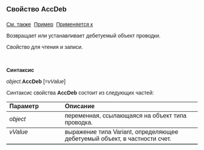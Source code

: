 <html>
<head>
<title>Проводка\AccDeb</title>
</head>

<body>

<p><strong><font size="4" face="Arial">Свойство AccDeb<br>
<br>
</font></strong><font face="Arial"><a href="../Asfact.html">См. также</a>&nbsp;
<a href="../../Examples/E_AsFact.html">Пример</a>&nbsp; <a href="../Asfact.html">
Применяется к</a></font></p>

<p><font face="Arial">Возвращает или устанавливает дебетуемый объект 
проводки.</font></p>

<p><font face="Arial">Свойство для чтения и записи.</font></p>

<p class="label">&nbsp;</p>

<p class="label"><font face="Arial"><b>Синтаксис</b></font></p>

<p><font face="Arial"><em>object.</em><strong>AccDeb</strong> [=<em>vValue</em>]&nbsp; 
&nbsp;</font></p>

<p><font face="Arial">Синтаксис свойства <strong>AccDeb</strong>
состоит из следующих частей:</font></p>

<table border="1" cellPadding="5" cols="2" frame="below" rules="rows">
<TBODY>
  <tr vAlign="top">
    <td class="label" width="29%"><font face="Arial"><b>Параметр</b></font></td>
    <td class="label" width="71%"><font face="Arial"><strong>Описание</strong></font></td>
  </tr>
  <tr>
    <td width="29%"><font face="Arial"><em>object</em></font></td>
    <td width="71%"><font face="Arial">переменная, ссылающаяся на 
	объект типа проводка.</font></td>
  </tr>
  <tr vAlign="top">
    <td width="29%"><font face="Arial"><em>vValue</em></font></td>
    <td width="71%"><font face="Arial">выражение типа Variant, 
	определяющее дебетуемый объект, в частности счет.</font></td>
  </tr>
</TBODY>
</table>
</body>
</html>
